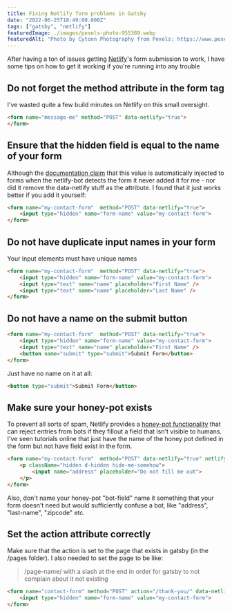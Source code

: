 ```yaml
---
title: Fixing Netlify form problems in Gatsby
date: "2022-06-25T18:49:00.000Z"
tags: ["gatsby", "netlify"]
featuredImage: ./images/pexels-photo-955389.webp
featuredAlt: "Photo by Cytonn Photography from Pexels: https://www.pexels.com/photo/person-holding-gray-twist-pen-and-white-printer-paper-on-brown-wooden-table-955389/"
---
```


After having a ton of issues getting [Netlify](https://www.netlify.com/)'s form submission to work, I have some tips on how to get it working if you're running into any trouble

## Do not forget the method attribute in the form tag

I've wasted quite a few build minutes on Netlify on this small oversight.

```html
<form name="message-me" method="POST" data-netlify="true">
</form>
```

## Ensure that the hidden field is equal to the name of your form

Although the [documentation claim](https://docs.netlify.com/forms/setup/#html-forms) that this value is automatically injected to forms when the netlify-bot detects the form it never added it for me - nor did it remove the data-netlify stuff as the attribute. I found that it just works better if you add it yourself:

```html
<form name="my-contact-form"  method="POST" data-netlify="true">
    <input type="hidden" name="form-name" value="my-contact-form">
</form>
```

## Do not have duplicate input names in your form

Your input elements must have unique names

```html
<form name="my-contact-form"  method="POST" data-netlify="true">
    <input type="hidden" name="form-name" value="my-contact-form">
    <input type="text" name="name" placeholder="First Name" />
    <input type="text" name="name" placeholder="Last Name" />
</form>
```

## Do not have a name on the submit button

```html
<form name="my-contact-form"  method="POST" data-netlify="true">
    <input type="hidden" name="form-name" value="my-contact-form">
    <input type="text" name="name" placeholder="First Name" />
    <button name="submit" type="submit">Submit Form</button>
</form>
```

Just have no name on it at all:
```html
<button type="submit">Submit Form</button>
```

## Make sure your honey-pot exists

To prevent all sorts of spam, Netlify provides a [honey-pot functionality](https://docs.netlify.com/forms/spam-filters/#honeypot-field) that can reject entries from bots if they fillout a field that isn't visible to humans. I've seen tutorials online that just have the name of the honey pot defined in the form but not have field exist in the form.

```html
<form name="my-contact-form"  method="POST" data-netlify="true" netlify-honeypot="address">
    <p className="hidden d-hidden hide-me-somehow">
        <input name="address" placeholder="Do not fill me out">
    </p>
</form>
```

Also, don't name your honey-pot "bot-field" name it something that your form doesn't need but would sufficiently confuse a bot, like "address", "last-name", "zipcode" etc.

## Set the action attribute correctly

Make sure that the action is set to the page that exists in gatsby (in the /pages folder). I also needed to set the page to be like:
> /page-name/
with a slash at the end in order for gatsby to not complain about it not existing

```html
<form name="contact-form" method="POST" action="/thank-you/" data-netlify="true">
    <input type="hidden" name="form-name" value="my-contact-form">
</form>
```